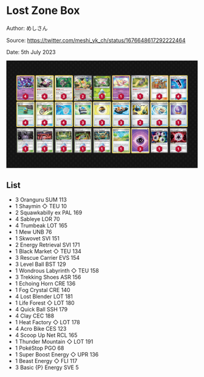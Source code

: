 # Lost Zone Box

Author: めしさん

Source: <https://twitter.com/meshi_yk_ch/status/1676648617292222464>

Date: 5th July 2023

![decklist](../../images/PAL/Lost%20Zone%20Box/5-%20Lost%20Zone%20Box.png)

## List

* 3 Oranguru SUM 113
* 1 Shaymin ◇ TEU 10
* 2 Squawkabilly ex PAL 169
* 4 Sableye LOR 70
* 4 Trumbeak LOT 165
* 1 Mew UNB 76
* 1 Skwovet SVI 151
* 2 Energy Retrieval SVI 171
* 1 Black Market ◇ TEU 134
* 3 Rescue Carrier EVS 154
* 3 Level Ball BST 129
* 1 Wondrous Labyrinth ◇ TEU 158
* 3 Trekking Shoes ASR 156
* 1 Echoing Horn CRE 136
* 1 Fog Crystal CRE 140
* 4 Lost Blender LOT 181
* 1 Life Forest ◇ LOT 180
* 4 Quick Ball SSH 179
* 4 Clay CEC 188
* 1 Heat Factory ◇ LOT 178
* 4 Acro Bike CES 123
* 4 Scoop Up Net RCL 165
* 1 Thunder Mountain ◇ LOT 191
* 1 PokéStop PGO 68
* 1 Super Boost Energy ◇ UPR 136
* 1 Beast Energy ◇ FLI 117
* 3 Basic {P} Energy SVE 5
